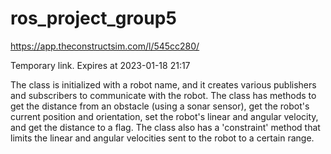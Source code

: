 # ros_project_group5

https://app.theconstructsim.com/l/545cc280/

Temporary link. Expires at 2023-01-18 21:17

The class is initialized with a robot name, and it creates various publishers and subscribers to communicate with the robot. The class has methods to get the distance from an obstacle (using a sonar sensor), get the robot's current position and orientation, set the robot's linear and angular velocity, and get the distance to a flag. The class also has a 'constraint' method that limits the linear and angular velocities sent to the robot to a certain range.
